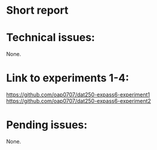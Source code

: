 # Short report

# Technical issues:
None.

# Link to experiments 1-4:
https://github.com/oap0707/dat250-expass6-experiment1
https://github.com/oap0707/dat250-expass6-experiment2

# Pending issues:
None.
